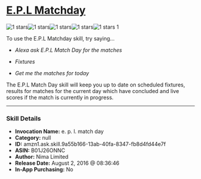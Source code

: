 # [E.P.L Matchday](http://alexa.amazon.com/#skills/amzn1.ask.skill.9a55b166-13ab-40fa-8347-fb8d4fd44e7f)
![1 stars](../../images/ic_star_black_18dp_1x.png)![1 stars](../../images/ic_star_border_black_18dp_1x.png)![1 stars](../../images/ic_star_border_black_18dp_1x.png)![1 stars](../../images/ic_star_border_black_18dp_1x.png)![1 stars](../../images/ic_star_border_black_18dp_1x.png) 1

To use the E.P.L Matchday skill, try saying...

* *Alexa ask E.P.L Match Day for the matches*

* *Fixtures*

* *Get me the matches for today*

The E.P.L Match Day skill will keep you up to date on scheduled fixtures, results for matches for the current day which have concluded and live scores if the match is currently in progress.

***

### Skill Details

* **Invocation Name:** e. p. l. match day
* **Category:** null
* **ID:** amzn1.ask.skill.9a55b166-13ab-40fa-8347-fb8d4fd44e7f
* **ASIN:** B01J26ONNC
* **Author:** Nima Limited
* **Release Date:** August 2, 2016 @ 08:36:46
* **In-App Purchasing:** No

